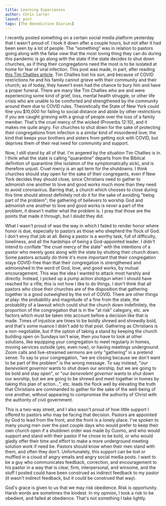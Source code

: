 ```yaml
---
title: Learning Experiences
author: Chris Carter
layout: post
tags: [The Benedictine Diaries]
---
```


I recently posted something on a certain social media platform yesterday that I wasn't proud of. I took it down after a couple hours, but not after it had been seen by a lot of people. The "something" was in relation to pastors going along with the false view that the most loving thing they can do during this pandemic is go along with the state if the state decides to shut down churches, as if thing their congregations need the most is to be isolated at home for fear of viral infection. This post was made, in part, after reading [this Tim Challies article](https://www.challies.com/articles/the-cruelty-of-quarantine-a-lament/). Tim Challies lost his son, and because of COVID restrictions he and his family cannot grieve with their community and their church; as of today, they haven't even had the chance to bury him and have a proper funeral. There are many like Tim Challies who are and were experiencing some kind of grief, loss, mental health struggle, or other life crisis who are unable to be comforted and strengthened by the community around them due to COVID rules. Theoretically the State of New York could fine you $10,000 for failing to social distance and abide by other restrictions if you are caught grieving with a group of people over the loss of a family member. That's the cruel mercy of the wicked (Proverbs 12:10), and it makes me quite angry. For churches to shut down for the sake of protecting their congregations from infection is a similar kind of misordered love; the kind that keeps your brothers and sisters from getting sick with COVID, but deprives them of their real need for community and support.

Now, I still stand by all of that. I'm angered by the situation Tim Challies is in. I think what the state is calling "quarantine" departs from the Biblical definition of quarantine (the isolation of the symptomatically sick), and is therefore unjust. Cruel mercy is an apt term for the shutdowns. I think churches should stay open for the sake of their congregants, even if New York decides they should close, since Christians need to gather to admonish one another to love and good works much more than they need to avoid coronavirus. Barring that, a church which chooses to close during this time should almost definitely not do it for the sake of avoiding "being part of the problem"; the gathering of believers to worship God and admonish one another to love and good works is _never_ a part of the problem, it doesn't matter what the problem is. I pray that those are the points that made it through, but I doubt they did.

What I wasn't proud of was the way in which I failed to render honor where honor is due, especially to pastors as those who shepherd the flock of God. I don't envy that job at all. Being a pastor is a worthy task, full of difficulty, loneliness, and all the hardships of being a God-appointed leader. I didn't intend to conflate "the cruel mercy of the state" with the intentions of a pastor who merely goes along with the state by shutting their church down. Some pastors actually do think it's more important that their congregation stays COVID-free than that their congregation is strengthened and admonished in the word of God, love, and good works, by mutual encouragement. This was the idea I wanted to attack most harshly and directly. Instead, I picked up a pump action shotgun when I should have reached for a rifle; this is not how I like to do things. I don't think that all pastors who close their churches are of the disposition that gathering together is a good outweighed by the evil of COVID. There are other things at play: the probability and magnitude of a fine from the state, the probability of a lawsuit which could shut the church down indefinitely, the proportion of the congregation that is in the "at risk" category, etc. are factors which must be taken into account before a decision like that is made. Times of injustice are times to be boldly shrewd and shrewdly bold, and that's some nuance I didn't add to that post. Gathering as Christians is a non-negotiable, but if the option of taking a stand by keeping the church building open on Sundays isn't wise, then you have to look at other solutions, like equipping your congregation to meet regularly in homes, moving services outside (yes, even now), or having meetings underground. Zoom calls and live-streamed sermons are only "gathering" in a pretend sense. To say to your congregation, "we are closing because we don't want to be part of the problem" is the wrong message. To say instead, "_our benevolent governor_ wants to shut down our worship, but we are going to be bold and stay open", or "_our benevolent governor_ wants to shut down our worship, but we are going to be shrewd and meet together in homes by taking this plan of action...", etc. leads the flock well by elevating the truth that Christians are commanded to gather for the sake of the well-being of one another, without appearing to compromise the authority of Christ with the authority of civil government.

This is a two-way street, and I also wasn't proud of how little support I offered to pastors who may be facing that decision. Pastors are appointed by God to lead from the front, and the front is a lonely place. I've spoken to many young men over the past couple days who would prefer to keep their own church open if a shutdown order was made by Cuomo, and who would support and stand with their pastor if he chose to be bold, or who would gladly offer their time and effort to make a more underground meeting solution work if need be. Pastors should know when their men stand with them, and often they don't. Unfortunately, this support can be lost or muffled in a cloud of angry emails and angry social media posts. I want to be a guy who communicates feedback, correction, and encouragement to his pastor in a way that is clear, firm, interpersonal, and winsome, and the stuff I posted could have been construed as indirect feedback to my pastor (it wasn't indirect feedback, but it could be construed that way).

God's grace is given to us that we may risk obedience. Risk is opportunity. Harsh words are sometimes the kindest. In my opinion, I took a risk to be obedient, and failed at obedience. That's not something I take lightly.
